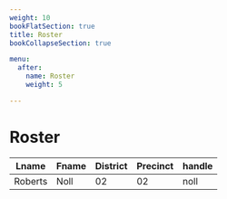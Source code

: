 ```yaml
---
weight: 10
bookFlatSection: true
title: Roster
bookCollapseSection: true

menu:
  after:
    name: Roster
    weight: 5

---
```

# Roster
| Lname | Fname | District | Precinct | handle  |
| - | - | - | - | - |
| Roberts | Noll | 02 | 02 | noll |


